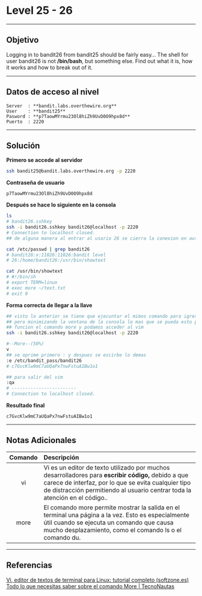 # Level 25 - 26
---
## Objetivo 
Logging in to bandit26 from bandit25 should be fairly easy… The shell for user bandit26 is not **/bin/bash**, but something else. Find out what it is, how it works and how to break out of it.

---
## Datos de acceso al nivel 

```
Server  : **bandit.labs.overthewire.org**
User    : **bandit25**
Pasword : **p7TaowMYrmu23Ol8hiZh9UvD0O9hpx8d**
Puerto  : 2220 
```

---
## Solución 

**Primero se accede al servidor**
```bash
ssh bandit25@bandit.labs.overthewire.org -p 2220
```
**Contraseña de usuario**
```
p7TaowMYrmu23Ol8hiZh9UvD0O9hpx8d
```

**Después se hace lo siguiente en la consola**

```bash
ls
# bandit26.sshkey
ssh -i bandit26.sshkey bandit26@localhost -p 2220
# Connection to localhost closed.
## de alguna manera al entrar al usario 26 se cierra la conexion en automatico

cat /etc/passwd | grep bandit26
# bandit26:x:11026:11026:bandit level
# 26:/home/bandit26:/usr/bin/showtext

cat /usr/bin/showtext
# #!/bin/sh
# export TERM=linux
# exec more ~/text.txt
# exit 0
```

**Forma correcta de llegar a la llave**

```bash
## visto lo anterior se tiene que ejecuntar el mimos comando para igresar a bandit26 
## pero minimizando la ventana de la consola lo mas que se pueda esto para que entre en 
## funcion el comando more y podamos acceder al vim 
ssh -i bandit26.sshkey bandit26@localhost -p 2220

#--More--(50%)
v 
## se oprime primero : y despues se escirbe lo demas
:e /etc/bandit_pass/bandit26
# c7GvcKlw9mC7aUQaPx7nwFstuAIBw1o1

## para salir del vim
:qa
# ------------------------
# Connection to localhost closed.

```

**Resultado final**

```
c7GvcKlw9mC7aUQaPx7nwFstuAIBw1o1
```

---
## Notas Adicionales 

|**Comando** | **Descripción** |
|:---------:|:-------------|
| vi |Vi es un editor de texto utilizado por muchos desarrolladores para **escribir código,** debido a que carece de interfaz, por lo que se evita cualquier tipo de distracción permitiendo al usuario centrar toda la atención en el código..
| more |El comando more permite mostrar la salida en el terminal una página a la vez. Esto es especialmente útil cuando se ejecuta un comando que causa mucho desplazamiento, como el comando ls o el comando du.

---
## Referencias 
[Vi, editor de textos de terminal para Linux: tutorial completo (softzone.es)](https://www.softzone.es/linux/programas/manual-vi/)
[Todo lo que necesitas saber sobre el comando More | TecnoNautas](https://tecnonautas.net/todo-lo-que-necesitas-saber-sobre-el-comando-more/#:~:text=Todo%20lo%20que%20necesitas%20saber%20sobre%20el%20comando,una%20l%C3%ADnea%20de%20texto%20determinada%20...%20M%C3%A1s%20elementos)

